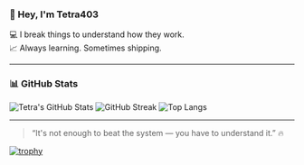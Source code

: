 
### 👋 Hey, I'm Tetra403

💻 I break things to understand how they work.  
📈 Always learning. Sometimes shipping.

---

### 📊 GitHub Stats

![Tetra's GitHub Stats](https://github-readme-stats.vercel.app/api?username=tetra404&show_icons=true&theme=radical)
![GitHub Streak](https://streak-stats.demolab.com/?user=tetra404&theme=radical)
![Top Langs](https://github-readme-stats.vercel.app/api/top-langs/?username=tetra404&layout=compact&theme=radical)

---

> “It's not enough to beat the system — you have to understand it.” 🔥


[![trophy](https://github-profile-trophy.vercel.app/?username=tetra404&theme=radical)](https://github.com/ryo-ma/github-profile-trophy)

